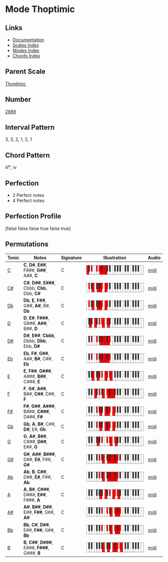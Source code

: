 # Mode Thoptimic

## Links

- [Documentation](README.md)
- [Scales Index](Scales.md)
- [Modes Index](Modes.md)
- [Chords Index](Chords.md)

## Parent Scale

[Thoptimic](ScaleThoptimic.md)

## Number

[2889](https://ianring.com/musictheory/scales/2889)

## Interval Pattern

3, 3, 2, 1, 2, 1

## Chord Pattern

iii⁰, iv

## Perfection

- 2 Perfect notes
- 4 Perfect notes

## Perfection Profile

[false false false true false true]

## Permutations

| Tonic | Notes | Signature | Illustration | Audio |
|-------|-------|-----------|--------------|-------|
| [C](ModeCNaturalThoptimic.md) | **C**, **D#**, **E##**, F###, **G##**, A##, **C** | C | ![CNaturalThoptimic](ModeCNaturalThoptimic.png) | [midi](https://github.com/edipermadi/music/blob/main/docs/ModeCNaturalThoptimic.mid?raw=true) |
| [C#](ModeCSharpThoptimic.md) | **C#**, **D##**, **E###**, Cbbb, **Cbb**, Dbb, **C#** | C | ![CSharpThoptimic](ModeCSharpThoptimic.png) | [midi](https://github.com/edipermadi/music/blob/main/docs/ModeCSharpThoptimic.mid?raw=true) |
| [Db](ModeDFlatThoptimic.md) | **Db**, **E**, **F##**, G##, **A#**, B#, **Db** | C | ![DFlatThoptimic](ModeDFlatThoptimic.png) | [midi](https://github.com/edipermadi/music/blob/main/docs/ModeDFlatThoptimic.mid?raw=true) |
| [D](ModeDNaturalThoptimic.md) | **D**, **E#**, **F###**, G###, **A##**, B##, **D** | C | ![DNaturalThoptimic](ModeDNaturalThoptimic.png) | [midi](https://github.com/edipermadi/music/blob/main/docs/ModeDNaturalThoptimic.mid?raw=true) |
| [D#](ModeDSharpThoptimic.md) | **D#**, **E##**, **Cbbb**, Dbbb, **Dbb**, Ebb, **D#** | C | ![DSharpThoptimic](ModeDSharpThoptimic.png) | [midi](https://github.com/edipermadi/music/blob/main/docs/ModeDSharpThoptimic.mid?raw=true) |
| [Eb](ModeEFlatThoptimic.md) | **Eb**, **F#**, **G##**, A##, **B#**, C##, **Eb** | C | ![EFlatThoptimic](ModeEFlatThoptimic.png) | [midi](https://github.com/edipermadi/music/blob/main/docs/ModeEFlatThoptimic.mid?raw=true) |
| [E](ModeENaturalThoptimic.md) | **E**, **F##**, **G###**, A###, **B##**, C###, **E** | C | ![ENaturalThoptimic](ModeENaturalThoptimic.png) | [midi](https://github.com/edipermadi/music/blob/main/docs/ModeENaturalThoptimic.mid?raw=true) |
| [F](ModeFNaturalThoptimic.md) | **F**, **G#**, **A##**, B##, **C##**, D##, **F** | C | ![FNaturalThoptimic](ModeFNaturalThoptimic.png) | [midi](https://github.com/edipermadi/music/blob/main/docs/ModeFNaturalThoptimic.mid?raw=true) |
| [F#](ModeFSharpThoptimic.md) | **F#**, **G##**, **A###**, B###, **C###**, D###, **F#** | C | ![FSharpThoptimic](ModeFSharpThoptimic.png) | [midi](https://github.com/edipermadi/music/blob/main/docs/ModeFSharpThoptimic.mid?raw=true) |
| [Gb](ModeGFlatThoptimic.md) | **Gb**, **A**, **B#**, C##, **D#**, E#, **Gb** | C | ![GFlatThoptimic](ModeGFlatThoptimic.png) | [midi](https://github.com/edipermadi/music/blob/main/docs/ModeGFlatThoptimic.mid?raw=true) |
| [G](ModeGNaturalThoptimic.md) | **G**, **A#**, **B##**, C###, **D##**, E##, **G** | C | ![GNaturalThoptimic](ModeGNaturalThoptimic.png) | [midi](https://github.com/edipermadi/music/blob/main/docs/ModeGNaturalThoptimic.mid?raw=true) |
| [G#](ModeGSharpThoptimic.md) | **G#**, **A##**, **B###**, D##, **E#**, F##, **G#** | C | ![GSharpThoptimic](ModeGSharpThoptimic.png) | [midi](https://github.com/edipermadi/music/blob/main/docs/ModeGSharpThoptimic.mid?raw=true) |
| [Ab](ModeAFlatThoptimic.md) | **Ab**, **B**, **C##**, D##, **E#**, F##, **Ab** | C | ![AFlatThoptimic](ModeAFlatThoptimic.png) | [midi](https://github.com/edipermadi/music/blob/main/docs/ModeAFlatThoptimic.mid?raw=true) |
| [A](ModeANaturalThoptimic.md) | **A**, **B#**, **C###**, D###, **E##**, F###, **A** | C | ![ANaturalThoptimic](ModeANaturalThoptimic.png) | [midi](https://github.com/edipermadi/music/blob/main/docs/ModeANaturalThoptimic.mid?raw=true) |
| [A#](ModeASharpThoptimic.md) | **A#**, **B##**, **D##**, E##, **F##**, G##, **A#** | C | ![ASharpThoptimic](ModeASharpThoptimic.png) | [midi](https://github.com/edipermadi/music/blob/main/docs/ModeASharpThoptimic.mid?raw=true) |
| [Bb](ModeBFlatThoptimic.md) | **Bb**, **C#**, **D##**, E##, **F##**, G##, **Bb** | C | ![BFlatThoptimic](ModeBFlatThoptimic.png) | [midi](https://github.com/edipermadi/music/blob/main/docs/ModeBFlatThoptimic.mid?raw=true) |
| [B](ModeBNaturalThoptimic.md) | **B**, **C##**, **D###**, E###, **F###**, G###, **B** | C | ![BNaturalThoptimic](ModeBNaturalThoptimic.png) | [midi](https://github.com/edipermadi/music/blob/main/docs/ModeBNaturalThoptimic.mid?raw=true) |
